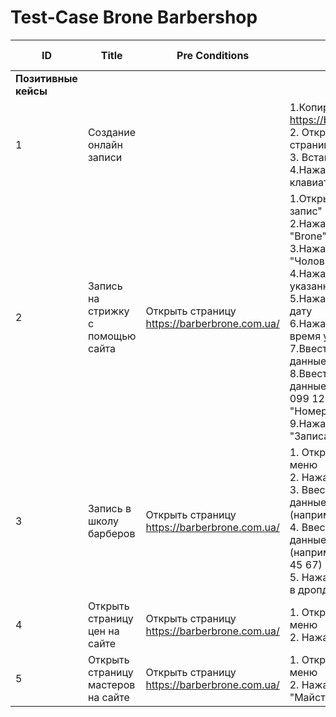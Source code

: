 # Test-Case Brone Barbershop

|  ID |  Title  |    Pre Conditions |   Steps  |     Expected Result |
|----|----|------|-----|-----|
|    **Позитивные кейсы** |         
|1   |    Создание онлайн записи|    |     1.Копировать ссылку https://barberbrone.com.ua/ </br> 2. Открыть новую страницу </br> 3. Вставить ссылку в URL </br>4.Нажать кнопку ENTER на клавиатуре| Происходит открытие страницы|
|  2|  Запись на стрижку с помощью сайта |   Открыть страницу https://barberbrone.com.ua/ |  1.Открыть окно "On-line запис" <br/> 2.Нажать на окно филиал "Brone" <br/>3.Нажать на услугу "Чоловіча стрижка" <br/>4.Нажать на имя одного из указанных мастеров <br/>5.Нажать на доступною дату <br/>6.Нажать на доступное время у мастера <br/>7.Ввести валидные данные в коно "Имя" <br/>8.Ввести валидные данные (например +38 099 123 45 67) в окно "Номер телефона" <br/>9.Нажать кнопку "Записаться" <br/> |      Открытие страницы "Запись успешно создана" |
|3| Запись в школу барберов |  Открыть страницу https://barberbrone.com.ua/  |   1. Открыть гамбургер меню<br/> 2. Нажать кнопку "Школа" <br/> 3. Ввести валидные данные в поле "Имя" (например Михаил) <br/> 4. Ввести валидные данные в поле "Телефон" (например +38 099 123 45 67) <br/> 5. Нажать "барбер з нуля" в дропдауне "Курс"" | Открывается страница с текстом "Дякуємо за ваш запис. Менеджер обов'язково зв'яжеться з вами для обговорення деталей.|   
|  4 |  Открыть страницу цен на сайте  |   Открыть страницу https://barberbrone.com.ua/ |  1. Открыть гамбургер меню <br/> 2. Нажать кнопку "Ціни""  |    Открывается меню "Ціни" |
|  5 |  Открыть страницу мастеров на сайте  |   Открыть страницу https://barberbrone.com.ua/|   1. Открыть гамбургер меню <br/> 2. Нажать кнопку "Майстри" |    Открывается меню "Майстри"  |
